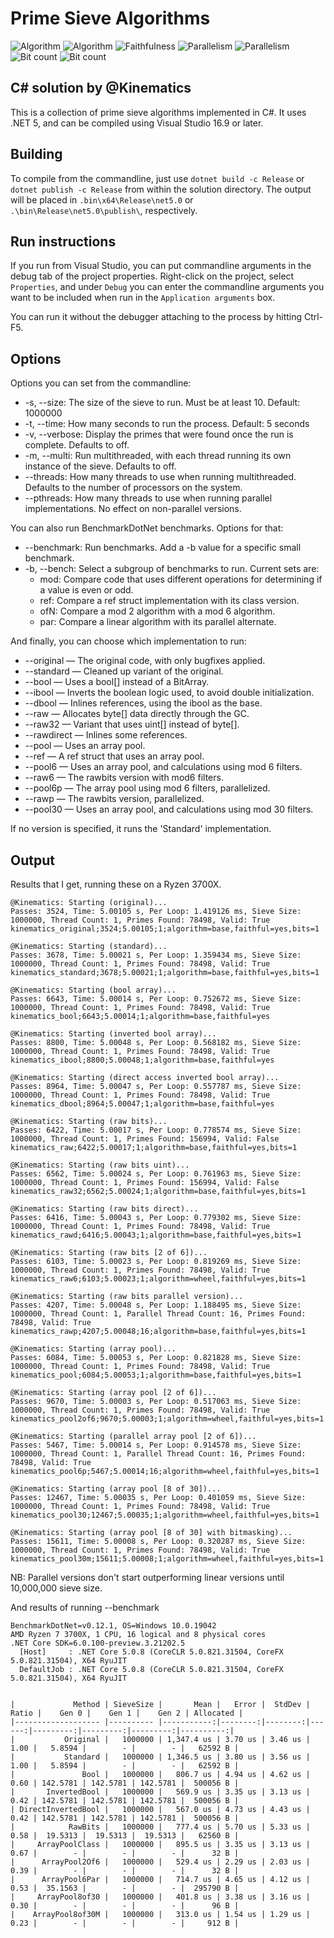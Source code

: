 # Prime Sieve Algorithms

![Algorithm](https://img.shields.io/badge/Algorithm-base-green)
![Algorithm](https://img.shields.io/badge/Algorithm-wheel-yellowgreen)
![Faithfulness](https://img.shields.io/badge/Faithful-yes-green)
![Parallelism](https://img.shields.io/badge/Parallel-no-green)
![Parallelism](https://img.shields.io/badge/Parallel-yes-green)
![Bit count](https://img.shields.io/badge/Bits-1-green)
![Bit count](https://img.shields.io/badge/Bits-unknown-yellowgreen)

## C# solution by @Kinematics

This is a collection of prime sieve algorithms implemented in C#.  It uses .NET 5, and can be compiled using Visual Studio 16.9 or later.

## Building

To compile from the commandline, just use `dotnet build -c Release` or `dotnet publish -c Release` from within the solution directory.  The output will be placed in `.bin\x64\Release\net5.0` or `.\bin\Release\net5.0\publish\`, respectively.

## Run instructions

If you run from Visual Studio, you can put commandline arguments in the debug tab of the project properties. Right-click on the project, select `Properties`, and under `Debug` you can enter the commandline arguments you want to be included when run in the `Application arguments` box.

You can run it without the debugger attaching to the process by hitting Ctrl-F5.

## Options

Options you can set from the commandline:

* -s, --size: The size of the sieve to run. Must be at least 10. Default: 1000000
* -t, --time: How many seconds to run the process. Default: 5 seconds
* -v, --verbose: Display the primes that were found once the run is complete. Defaults to off.
* -m, --multi: Run multithreaded, with each thread running its own instance of the sieve. Defaults to off.
* --threads: How many threads to use when running multithreaded. Defaults to the number of processors on the system.
* --pthreads: How many threads to use when running parallel implementations. No effect on non-parallel versions.

You can also run BenchmarkDotNet benchmarks.  Options for that:

* --benchmark: Run benchmarks.  Add a -b value for a specific small benchmark.
* -b, --bench: Select a subgroup of benchmarks to run. Current sets are:
    * mod: Compare code that uses different operations for determining if a value is even or odd.
    * ref: Compare a ref struct implementation with its class version.
    * ofN: Compare a mod 2 algorithm with a mod 6 algorithm.
    * par: Compare a linear algorithm with its parallel alternate.

And finally, you can choose which implementation to run:

* --original — The original code, with only bugfixes applied.
* --standard — Cleaned up variant of the original.
* --bool — Uses a bool[] instead of a BitArray.
* --ibool — Inverts the boolean logic used, to avoid double initialization.
* --dbool — Inlines references, using the ibool as the base.
* --raw — Allocates byte[] data directly through the GC.
* --raw32 — Variant that uses uint[] instead of byte[].
* --rawdirect — Inlines some references.
* --pool — Uses an array pool.
* --ref — A ref struct that uses an array pool.
* --pool6 — Uses an array pool, and calculations using mod 6 filters.
* --raw6 — The rawbits version with mod6 filters.
* --pool6p — The array pool using mod 6 filters, parallelized.
* --rawp — The rawbits version, parallelized.
* --pool30 — Uses an array pool, and calculations using mod 30 filters.

If no version is specified, it runs the 'Standard' implementation.


## Output

Results that I get, running these on a Ryzen 3700X.

```
@Kinematics: Starting (original)...
Passes: 3524, Time: 5.00105 s, Per Loop: 1.419126 ms, Sieve Size: 1000000, Thread Count: 1, Primes Found: 78498, Valid: True
kinematics_original;3524;5.00105;1;algorithm=base,faithful=yes,bits=1

@Kinematics: Starting (standard)...
Passes: 3678, Time: 5.00021 s, Per Loop: 1.359434 ms, Sieve Size: 1000000, Thread Count: 1, Primes Found: 78498, Valid: True
kinematics_standard;3678;5.00021;1;algorithm=base,faithful=yes,bits=1

@Kinematics: Starting (bool array)...
Passes: 6643, Time: 5.00014 s, Per Loop: 0.752672 ms, Sieve Size: 1000000, Thread Count: 1, Primes Found: 78498, Valid: True
kinematics_bool;6643;5.00014;1;algorithm=base,faithful=yes

@Kinematics: Starting (inverted bool array)...
Passes: 8800, Time: 5.00048 s, Per Loop: 0.568182 ms, Sieve Size: 1000000, Thread Count: 1, Primes Found: 78498, Valid: True
kinematics_ibool;8800;5.00048;1;algorithm=base,faithful=yes

@Kinematics: Starting (direct access inverted bool array)...
Passes: 8964, Time: 5.00047 s, Per Loop: 0.557787 ms, Sieve Size: 1000000, Thread Count: 1, Primes Found: 78498, Valid: True
kinematics_dbool;8964;5.00047;1;algorithm=base,faithful=yes

@Kinematics: Starting (raw bits)...
Passes: 6422, Time: 5.00017 s, Per Loop: 0.778574 ms, Sieve Size: 1000000, Thread Count: 1, Primes Found: 156994, Valid: False
kinematics_raw;6422;5.00017;1;algorithm=base,faithful=yes,bits=1

@Kinematics: Starting (raw bits uint)...
Passes: 6562, Time: 5.00024 s, Per Loop: 0.761963 ms, Sieve Size: 1000000, Thread Count: 1, Primes Found: 156994, Valid: False
kinematics_raw32;6562;5.00024;1;algorithm=base,faithful=yes,bits=1

@Kinematics: Starting (raw bits direct)...
Passes: 6416, Time: 5.00043 s, Per Loop: 0.779302 ms, Sieve Size: 1000000, Thread Count: 1, Primes Found: 78498, Valid: True
kinematics_rawd;6416;5.00043;1;algorithm=base,faithful=yes,bits=1

@Kinematics: Starting (raw bits [2 of 6])...
Passes: 6103, Time: 5.00023 s, Per Loop: 0.819269 ms, Sieve Size: 1000000, Thread Count: 1, Primes Found: 78498, Valid: True
kinematics_raw6;6103;5.00023;1;algorithm=wheel,faithful=yes,bits=1

@Kinematics: Starting (raw bits parallel version)...
Passes: 4207, Time: 5.00048 s, Per Loop: 1.188495 ms, Sieve Size: 1000000, Thread Count: 1, Parallel Thread Count: 16, Primes Found: 78498, Valid: True
kinematics_rawp;4207;5.00048;16;algorithm=base,faithful=yes,bits=1

@Kinematics: Starting (array pool)...
Passes: 6084, Time: 5.00053 s, Per Loop: 0.821828 ms, Sieve Size: 1000000, Thread Count: 1, Primes Found: 78498, Valid: True
kinematics_pool;6084;5.00053;1;algorithm=base,faithful=yes,bits=1

@Kinematics: Starting (array pool [2 of 6])...
Passes: 9670, Time: 5.00003 s, Per Loop: 0.517063 ms, Sieve Size: 1000000, Thread Count: 1, Primes Found: 78498, Valid: True
kinematics_pool2of6;9670;5.00003;1;algorithm=wheel,faithful=yes,bits=1

@Kinematics: Starting (parallel array pool [2 of 6])...
Passes: 5467, Time: 5.00014 s, Per Loop: 0.914578 ms, Sieve Size: 1000000, Thread Count: 1, Parallel Thread Count: 16, Primes Found: 78498, Valid: True
kinematics_pool6p;5467;5.00014;16;algorithm=wheel,faithful=yes,bits=1

@Kinematics: Starting (array pool [8 of 30])...
Passes: 12467, Time: 5.00035 s, Per Loop: 0.401059 ms, Sieve Size: 1000000, Thread Count: 1, Primes Found: 78498, Valid: True
kinematics_pool30;12467;5.00035;1;algorithm=wheel,faithful=yes,bits=1

@Kinematics: Starting (array pool [8 of 30] with bitmasking)...
Passes: 15611, Time: 5.00008 s, Per Loop: 0.320287 ms, Sieve Size: 1000000, Thread Count: 1, Primes Found: 78498, Valid: True
kinematics_pool30m;15611;5.00008;1;algorithm=wheel,faithful=yes,bits=1
```

NB: Parallel versions don't start outperforming linear versions until 10,000,000 sieve size.


And results of running --benchmark

```
BenchmarkDotNet=v0.12.1, OS=Windows 10.0.19042
AMD Ryzen 7 3700X, 1 CPU, 16 logical and 8 physical cores
.NET Core SDK=6.0.100-preview.3.21202.5
  [Host]     : .NET Core 5.0.8 (CoreCLR 5.0.821.31504, CoreFX 5.0.821.31504), X64 RyuJIT
  DefaultJob : .NET Core 5.0.8 (CoreCLR 5.0.821.31504, CoreFX 5.0.821.31504), X64 RyuJIT


|             Method | SieveSize |       Mean |   Error |  StdDev | Ratio |    Gen 0 |    Gen 1 |    Gen 2 | Allocated |
|------------------- |---------- |-----------:|--------:|--------:|------:|---------:|---------:|---------:|----------:|
|           Original |   1000000 | 1,347.4 us | 3.70 us | 3.46 us |  1.00 |   5.8594 |        - |        - |   62592 B |
|           Standard |   1000000 | 1,346.5 us | 3.80 us | 3.56 us |  1.00 |   5.8594 |        - |        - |   62592 B |
|               Bool |   1000000 |   806.7 us | 4.94 us | 4.62 us |  0.60 | 142.5781 | 142.5781 | 142.5781 |  500056 B |
|       InvertedBool |   1000000 |   569.9 us | 3.35 us | 3.13 us |  0.42 | 142.5781 | 142.5781 | 142.5781 |  500056 B |
| DirectInvertedBool |   1000000 |   567.0 us | 4.73 us | 4.43 us |  0.42 | 142.5781 | 142.5781 | 142.5781 |  500056 B |
|            RawBits |   1000000 |   777.4 us | 5.70 us | 5.33 us |  0.58 |  19.5313 |  19.5313 |  19.5313 |   62560 B |
|     ArrayPoolClass |   1000000 |   895.5 us | 3.35 us | 3.13 us |  0.67 |        - |        - |        - |      32 B |
|      ArrayPool2Of6 |   1000000 |   529.4 us | 2.29 us | 2.03 us |  0.39 |        - |        - |        - |      32 B |
|      ArrayPool6Par |   1000000 |   714.7 us | 4.65 us | 4.12 us |  0.53 |  35.1563 |        - |        - |  295790 B |
|     ArrayPool8of30 |   1000000 |   401.8 us | 3.38 us | 3.16 us |  0.30 |        - |        - |        - |      96 B |
|    ArrayPool8of30M |   1000000 |   313.0 us | 1.54 us | 1.29 us |  0.23 |        - |        - |        - |     912 B |
```


